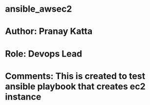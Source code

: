 # ansible_awsec2
# Author: Pranay Katta
# Role: Devops Lead
# Comments: This is created to test ansible playbook that creates ec2 instance
